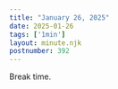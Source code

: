 ```yaml
---
title: "January 26, 2025"
date: 2025-01-26
tags: ['1min']
layout: minute.njk
postnumber: 392
---
```

Break time.

